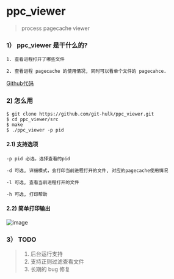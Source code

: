 # ppc_viewer

> process pagecache viewer

### 1） ppc_viewer 是干什么的? 

```
1. 查看进程打开了哪些文件

2. 查看进程 pagecache 的使用情况, 同时可以看单个文件的 pagecahce.
```

[Github代码](https://github.com/git-hulk/ppc_viewer)

### 2) 怎么用

```
$ git clone https://github.com/git-hulk/ppc_viewer.git
$ cd ppc_viewer/src
$ make
$ ./ppc_viewer -p pid 
```

#### 2.1) 支持选项

```
-p pid 必选，选择查看的pid

-d 可选, 详细模式，会打印当前进程打开的文件, 对应的pagecache使用情况

-l 可选, 查看当前进程打开的文件

-h 可选, 打印帮助
```

#### 2.2) 简单打印输出

![image](http://hulkdev-hulkimgs.stor.sinaapp.com/imgs/fip_viewer.jpeg)


### 3） TODO


> 1. 后台运行支持 
> 2. 支持正则过滤查看文件
> 3. 长期的 bug 修复

